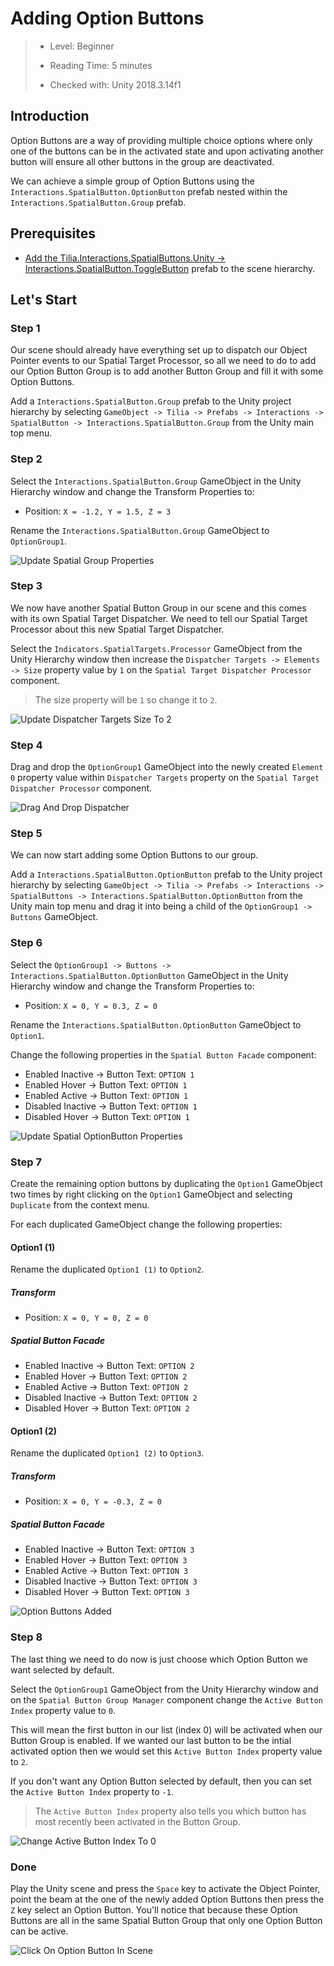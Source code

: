 # Adding Option Buttons

> * Level: Beginner
>
> * Reading Time: 5 minutes
>
> * Checked with: Unity 2018.3.14f1

## Introduction

Option Buttons are a way of providing multiple choice options where only one of the buttons can be in the activated state and upon activating another button will ensure all other buttons in the group are deactivated.

We can achieve a simple group of Option Buttons using the `Interactions.SpatialButton.OptionButton` prefab nested within the `Interactions.SpatialButton.Group` prefab.

## Prerequisites

* [Add the Tilia.Interactions.SpatialButtons.Unity -> Interactions.SpatialButton.ToggleButton] prefab to the scene hierarchy.

## Let's Start

### Step 1

Our scene should already have everything set up to dispatch our Object Pointer events to our Spatial Target Processor, so all we need to do to add our Option Button Group is to add another Button Group and fill it with some Option Buttons.

Add a `Interactions.SpatialButton.Group` prefab to the Unity project hierarchy by selecting `GameObject -> Tilia -> Prefabs -> Interactions -> SpatialButton -> Interactions.SpatialButton.Group` from the Unity main top menu.

### Step 2

Select the `Interactions.SpatialButton.Group` GameObject in the Unity Hierarchy window and change the Transform Properties to:

* Position: `X = -1.2, Y = 1.5, Z = 3`

Rename the `Interactions.SpatialButton.Group` GameObject to `OptionGroup1`.

![Update Spatial Group Properties](assets/images/UpdateSpatialGroupProperties.png)

### Step 3

We now have another Spatial Button Group in our scene and this comes with its own Spatial Target Dispatcher. We need to tell our Spatial Target Processor about this new Spatial Target Dispatcher.

Select the `Indicators.SpatialTargets.Processor` GameObject from the Unity Hierarchy window then increase the `Dispatcher Targets -> Elements -> Size` property value by `1` on the `Spatial Target Dispatcher Processor` component.

> The size property will be `1` so change it to `2`.

![Update Dispatcher Targets Size To 2](assets/images/UpdateDispatcherTargetsSizeTo2.png)

### Step 4

Drag and drop the `OptionGroup1` GameObject into the newly created `Element 0` property value within `Dispatcher Targets` property on the `Spatial Target Dispatcher Processor` component.

![Drag And Drop Dispatcher](assets/images/DragAndDropDispatcher.png)

### Step 5

We can now start adding some Option Buttons to our group.

Add a `Interactions.SpatialButton.OptionButton` prefab to the Unity project hierarchy by selecting `GameObject -> Tilia -> Prefabs -> Interactions -> SpatialButtons -> Interactions.SpatialButton.OptionButton` from the Unity main top menu and drag it into being a child of the `OptionGroup1 -> Buttons` GameObject.

### Step 6

Select the `OptionGroup1 -> Buttons -> Interactions.SpatialButton.OptionButton` GameObject in the Unity Hierarchy window and change the Transform Properties to:

* Position: `X = 0, Y = 0.3, Z = 0`

Rename the `Interactions.SpatialButton.OptionButton` GameObject to `Option1`.

Change the following properties in the `Spatial Button Facade` component:

* Enabled Inactive -> Button Text: `OPTION 1`
* Enabled Hover -> Button Text: `OPTION 1`
* Enabled Active -> Button Text: `OPTION 1`
* Disabled Inactive -> Button Text: `OPTION 1`
* Disabled Hover -> Button Text: `OPTION 1`

![Update Spatial OptionButton Properties](assets/images/UpdateSpatialOptionButtonProperties.png)

### Step 7

Create the remaining option buttons by duplicating the `Option1` GameObject two times by right clicking on the `Option1` GameObject and selecting `Duplicate` from the context menu.

For each duplicated GameObject change the following properties:

#### Option1 (1)

Rename the duplicated `Option1 (1)` to `Option2`.

##### Transform

* Position: `X = 0, Y = 0, Z = 0`

##### Spatial Button Facade

* Enabled Inactive -> Button Text: `OPTION 2`
* Enabled Hover -> Button Text: `OPTION 2`
* Enabled Active -> Button Text: `OPTION 2`
* Disabled Inactive -> Button Text: `OPTION 2`
* Disabled Hover -> Button Text: `OPTION 2`

#### Option1 (2)

Rename the duplicated `Option1 (2)` to `Option3`.

##### Transform

* Position: `X = 0, Y = -0.3, Z = 0`

##### Spatial Button Facade

* Enabled Inactive -> Button Text: `OPTION 3`
* Enabled Hover -> Button Text: `OPTION 3`
* Enabled Active -> Button Text: `OPTION 3`
* Disabled Inactive -> Button Text: `OPTION 3`
* Disabled Hover -> Button Text: `OPTION 3`

![Option Buttons Added](assets/images/OptionButtonsAdded.png)

### Step 8

The last thing we need to do now is just choose which Option Button we want selected by default.

Select the `OptionGroup1` GameObject from the Unity Hierarchy window and on the `Spatial Button Group Manager` component change the `Active Button Index` property value to `0`.

This will mean the first button in our list (index 0) will be activated when our Button Group is enabled. If we wanted our last button to be the intial activated option then we would set this `Active Button Index` property value to `2`.

If you don't want any Option Button selected by default, then you can set the `Active Button Index` property to `-1`.

> The `Active Button Index` property also tells you which button has most recently been activated in the Button Group.

![Change Active Button Index To 0](assets/images/ChangeActiveButtonIndexTo0.png)

### Done

Play the Unity scene and press the `Space` key to activate the Object Pointer, point the beam at the one of the newly added Option Buttons then press the `Z` key select an Option Button. You'll notice that because these Option Buttons are all in the same Spatial Button Group that only one Option Button can be active.

![Click On Option Button In Scene](assets/images/ClickOnOptionButtonInScene.png)

[Add the Tilia.Interactions.SpatialButtons.Unity -> Interactions.SpatialButton.ToggleButton]: ../AddingAToggleButton/README.md